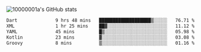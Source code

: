 ![10000001a's GitHub stats](https://github-readme-stats.vercel.app/api?username=10000001a&show_icons=true&theme=onedark&count_private=true)

<!-- [![Top Langs](https://github-readme-stats.vercel.app/api/top-langs/?username=10000001a&layout=compact&theme=onedark&langs_count=5)](https://github.com/anuraghazra/github-readme-stats) -->
<!--
**10000001a/10000001a** is a ✨ _special_ ✨ repository because its `README.md` (this file) appears on your GitHub profile.

Here are some ideas to get you started:

- 🔭 I’m currently working on ...
- 🌱 I’m currently learning ...
- 👯 I’m looking to collaborate on ...
- 🤔 I’m looking for help with ...
- 💬 Ask me about ...
- 📫 How to reach me: ...
- 😄 Pronouns: ...
- ⚡ Fun fact: ...
-->

<!--START_SECTION:waka-->

```txt
Dart              9 hrs 48 mins   ███████████████████▒░░░░░   76.71 %
XML               1 hr 25 mins    ██▓░░░░░░░░░░░░░░░░░░░░░░   11.12 %
YAML              45 mins         █▒░░░░░░░░░░░░░░░░░░░░░░░   05.98 %
Kotlin            23 mins         ▓░░░░░░░░░░░░░░░░░░░░░░░░   03.08 %
Groovy            8 mins          ▒░░░░░░░░░░░░░░░░░░░░░░░░   01.16 %
```

<!--END_SECTION:waka-->
